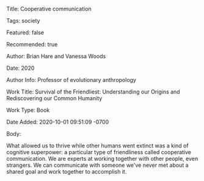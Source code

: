 Title:  Cooperative communication

Tags:   society

Featured: false

Recommended: true

Author: Brian Hare and Vanessa Woods

Date:   2020

Author Info: Professor of evolutionary anthropology

Work Title: Survival of the Friendliest: Understanding our Origins and Rediscovering our Common Humanity

Work Type: Book

Date Added: 2020-10-01 09:51:09 -0700

Body: 

What allowed us to thrive while other humans went extinct was a kind of cognitive superpower: a particular type of friendliness called cooperative communication. We are experts at working together with other people, even strangers. We can communicate with someone we've never met about a shared goal and work together to accomplish it. 

